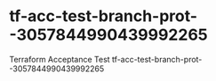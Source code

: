 # tf-acc-test-branch-prot--3057844990439992265
Terraform Acceptance Test tf-acc-test-branch-prot--3057844990439992265
